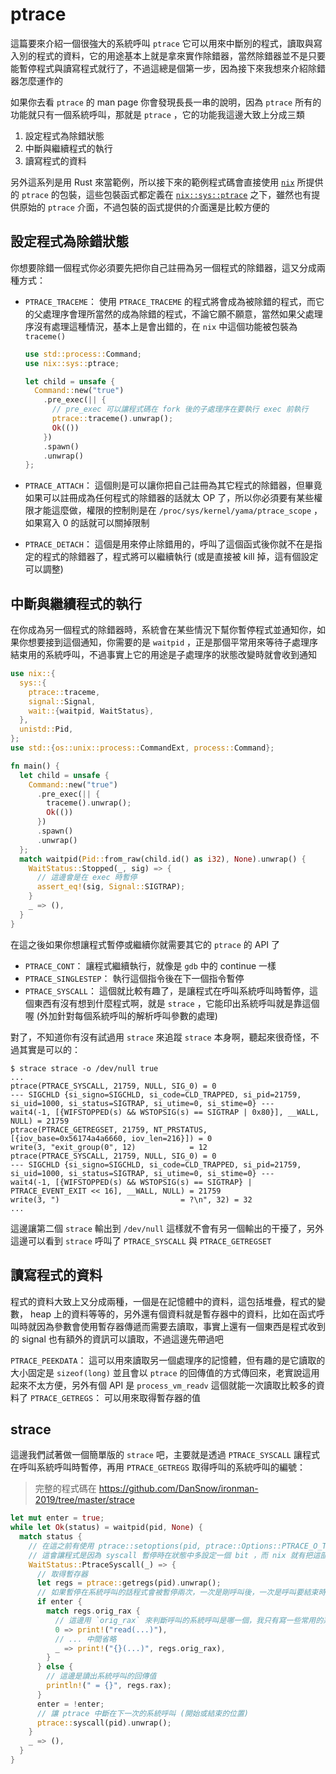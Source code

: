 ptrace
======

這篇要來介紹一個很強大的系統呼叫 `ptrace` 它可以用來中斷別的程式，讀取與寫入別的程式的資料，它的用途基本上就是拿來實作除錯器，當然除錯器並不是只要能暫停程式與讀寫程式就行了，不過這總是個第一步，因為接下來我想來介紹除錯器怎麼運作的

如果你去看 `ptrace` 的 man page 你會發現長長一串的說明，因為 `ptrace` 所有的功能就只有一個系統呼叫，那就是 `ptrace` ，它的功能我這邊大致上分成三類

1. 設定程式為除錯狀態
2. 中斷與繼續程式的執行
3. 讀寫程式的資料

另外這系列是用 Rust 來當範例，所以接下來的範例程式碼會直接使用 [`nix`][nix] 所提供的 `ptrace` 的包裝，這些包裝函式都定義在 [`nix::sys::ptrace`][nix-ptrace] 之下，雖然也有提供原始的 `ptrace` 介面，不過包裝的函式提供的介面還是比較方便的

[nix]: https://github.com/nix-rust/nix
[nix-ptrace]: https://docs.rs/nix/0.15.0/nix/sys/ptrace/index.html

設定程式為除錯狀態
------------------

你想要除錯一個程式你必須要先把你自己註冊為另一個程式的除錯器，這又分成兩種方式：

- `PTRACE_TRACEME`：
  使用 `PTRACE_TRACEME` 的程式將會成為被除錯的程式，而它的父處理序會理所當然的成為除錯的程式，不論它願不願意，當然如果父處理序沒有處理這種情況，基本上是會出錯的，在 `nix` 中這個功能被包裝為 `traceme()`

  ```rust
  use std::process::Command;
  use nix::sys::ptrace;

  let child = unsafe {
    Command::new("true")
      .pre_exec(|| {
        // pre_exec 可以讓程式碼在 fork 後的子處理序在要執行 exec 前執行
        ptrace::traceme().unwrap();
        Ok(())
      })
      .spawn()
      .unwrap()
  };
  ```

- `PTRACE_ATTACH`：
  這個則是可以讓你把自己註冊為其它程式的除錯器，但畢竟如果可以註冊成為任何程式的除錯器的話就太 OP 了，所以你必須要有某些權限才能這麼做，權限的控制則是在 `/proc/sys/kernel/yama/ptrace_scope` ，如果寫入 0 的話就可以關掉限制
- `PTRACE_DETACH`：
  這個是用來停止除錯用的，呼叫了這個函式後你就不在是指定的程式的除錯器了，程式將可以繼續執行 (或是直接被 kill 掉，這有個設定可以調整)

中斷與繼續程式的執行
--------------------

在你成為另一個程式的除錯器時，系統會在某些情況下幫你暫停程式並通知你，如果你想要接到這個通知，你需要的是 `waitpid` ，正是那個平常用來等待子處理序結束用的系統呼叫，不過事實上它的用途是子處理序的狀態改變時就會收到通知

```rust
use nix::{
  sys::{
    ptrace::traceme,
    signal::Signal,
    wait::{waitpid, WaitStatus},
  },
  unistd::Pid,
};
use std::{os::unix::process::CommandExt, process::Command};

fn main() {
  let child = unsafe {
    Command::new("true")
      .pre_exec(|| {
        traceme().unwrap();
        Ok(())
      })
      .spawn()
      .unwrap()
  };
  match waitpid(Pid::from_raw(child.id() as i32), None).unwrap() {
    WaitStatus::Stopped(_, sig) => {
      // 這邊會是在 exec 時暫停
      assert_eq!(sig, Signal::SIGTRAP);
    }
    _ => (),
  }
}
```

在這之後如果你想讓程式暫停或繼續你就需要其它的 `ptrace` 的 API 了

- `PTRACE_CONT`： 讓程式繼續執行，就像是 `gdb` 中的 continue 一樣
- `PTRACE_SINGLESTEP`： 執行這個指令後在下一個指令暫停
- `PTRACE_SYSCALL`： 這個就比較有趣了，是讓程式在呼叫系統呼叫時暫停，這個東西有沒有想到什麼程式啊，就是 `strace` ，它能印出系統呼叫就是靠這個喔 (外加針對每個系統呼叫的解析呼叫參數的處理)

對了，不知道你有沒有試過用 `strace` 來追蹤 `strace` 本身啊，聽起來很奇怪，不過其實是可以的：

```shell
$ strace strace -o /dev/null true
...
ptrace(PTRACE_SYSCALL, 21759, NULL, SIG_0) = 0
--- SIGCHLD {si_signo=SIGCHLD, si_code=CLD_TRAPPED, si_pid=21759, si_uid=1000, si_status=SIGTRAP, si_utime=0, si_stime=0} ---
wait4(-1, [{WIFSTOPPED(s) && WSTOPSIG(s) == SIGTRAP | 0x80}], __WALL, NULL) = 21759
ptrace(PTRACE_GETREGSET, 21759, NT_PRSTATUS, [{iov_base=0x56174a4a6660, iov_len=216}]) = 0
write(3, "exit_group(0", 12)            = 12
ptrace(PTRACE_SYSCALL, 21759, NULL, SIG_0) = 0
--- SIGCHLD {si_signo=SIGCHLD, si_code=CLD_TRAPPED, si_pid=21759, si_uid=1000, si_status=SIGTRAP, si_utime=0, si_stime=0} ---
wait4(-1, [{WIFSTOPPED(s) && WSTOPSIG(s) == SIGTRAP} | PTRACE_EVENT_EXIT << 16], __WALL, NULL) = 21759
write(3, ")                           = ?\n", 32) = 32
...
```

這邊讓第二個 `strace` 輸出到 `/dev/null` 這樣就不會有另一個輸出的干擾了，另外這邊可以看到 `strace` 呼叫了 `PTRACE_SYSCALL` 與 `PTRACE_GETREGSET`

讀寫程式的資料
--------------

程式的資料大致上又分成兩種，一個是在記憶體中的資料，這包括堆疊，程式的變數， heap 上的資料等等的，另外還有個資料就是暫存器中的資料，比如在函式呼叫時就因為參數會使用暫存器傳遞而需要去讀取，事實上還有一個東西是程式收到的 signal 也有額外的資訊可以讀取，不過這邊先帶過吧

`PTRACE_PEEKDATA`： 這可以用來讀取另一個處理序的記憶體，但有趣的是它讀取的大小固定是 `sizeof(long)` 並且會以 `ptrace` 的回傳值的方式傳回來，老實說這用起來不太方便，另外有個 API 是 `process_vm_readv` 這個就能一次讀取比較多的資料了
`PTRACE_GETREGS`： 可以用來取得暫存器的值

strace
------

這邊我們試著做一個簡單版的 `strace` 吧，主要就是透過 `PTRACE_SYSCALL` 讓程式在呼叫系統呼叫時暫停，再用 `PTRACE_GETREGS` 取得呼叫的系統呼叫的編號：

> 完整的程式碼在 https://github.com/DanSnow/ironman-2019/tree/master/strace

```rust
let mut enter = true;
while let Ok(status) = waitpid(pid, None) {
  match status {
    // 在這之前有使用 ptrace::setoptions(pid, ptrace::Options::PTRACE_O_TRACESYSGOOD);
    // 這會讓程式是因為 syscall 暫停時在狀態中多設定一個 bit ，而 nix 就有把這部份區別出來
    WaitStatus::PtraceSyscall(_) => {
      // 取得暫存器
      let regs = ptrace::getregs(pid).unwrap();
      // 如果暫停在系統呼叫的話程式會被暫停兩次，一次是剛呼叫後，一次是呼叫要結束時
      if enter {
        match regs.orig_rax {
          // 這邊用 `orig_rax` 來判斷呼叫的系統呼叫是哪一個，我只有寫一些常用的系統呼叫而已
          0 => print!("read(...)"),
          // ... 中間省略
          _ => print!("{}(...)", regs.orig_rax),
        }
      } else {
        // 這邊是讀出系統呼叫的回傳值
        println!(" = {}", regs.rax);
      }
      enter = !enter;
      // 讓 ptrace 中斷在下一次的系統呼叫 (開始或結束的位置)
      ptrace::syscall(pid).unwrap();
    }
    _ => (),
  }
}
```


